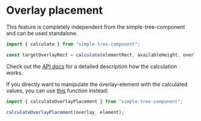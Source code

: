 
# Overlay placement

This feature is completely independent from the simple-tree-component and can be used standalone.

```js
import { calculate } from "simple-tree-component";

const targetOverlayRect = calculate(elementRect, availableHeight, overlayHeight);
```

Check out the [API docs](globals.md#calculate) for a detailed description how the calculation works.

If you directly want to manipulate the overlay-element with the calculated values, you can use [this](globals.md#calculateOverlayPlacement) function instead:

```js
import { calculateOverlayPlacement } from "simple-tree-component";

calculateOverlayPlacement(overlay, element);
```
